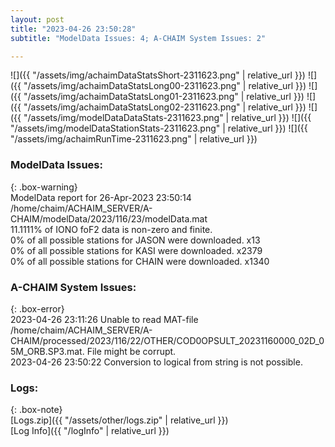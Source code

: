```yaml
---
layout: post
title: "2023-04-26 23:50:28"
subtitle: "ModelData Issues: 4; A-CHAIM System Issues: 2"

---
```


![]({{ "/assets/img/achaimDataStatsShort-2311623.png" | relative_url }})
![]({{ "/assets/img/achaimDataStatsLong00-2311623.png" | relative_url }})
![]({{ "/assets/img/achaimDataStatsLong01-2311623.png" | relative_url }})
![]({{ "/assets/img/achaimDataStatsLong02-2311623.png" | relative_url }})
![]({{ "/assets/img/modelDataDataStats-2311623.png" | relative_url }})
![]({{ "/assets/img/modelDataStationStats-2311623.png" | relative_url }})
![]({{ "/assets/img/achaimRunTime-2311623.png" | relative_url }})


### ModelData Issues:  
  
{: .box-warning}  
 ModelData report for 26-Apr-2023 23:50:14   
 /home/chaim/ACHAIM_SERVER/A-CHAIM/modelData/2023/116/23/modelData.mat   
 11.1111% of IONO foF2 data is non-zero and finite.   
 0% of all possible stations for JASON were downloaded. x13   
 0% of all possible stations for KASI were downloaded. x2379   
 0% of all possible stations for CHAIN were downloaded. x1340   
  
### A-CHAIM System Issues:  
  
{: .box-error}  
2023-04-26 23:11:26 Unable to read MAT-file /home/chaim/ACHAIM_SERVER/A-CHAIM/processed/2023/116/22/OTHER/COD0OPSULT_20231160000_02D_05M_ORB.SP3.mat. File might be corrupt.  
2023-04-26 23:50:22 Conversion to logical from string is not possible.  

### Logs:  
  
{: .box-note}  
[Logs.zip]({{ "/assets/other/logs.zip" | relative_url }})  
[Log Info]({{ "/logInfo" | relative_url }})  
